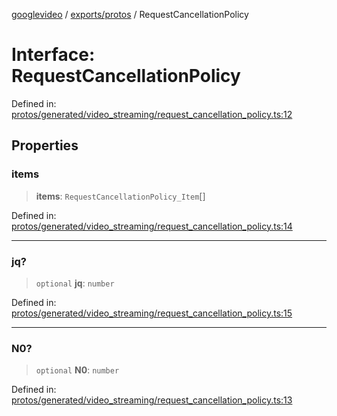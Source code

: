 [googlevideo](../../../README.md) / [exports/protos](../README.md) / RequestCancellationPolicy

# Interface: RequestCancellationPolicy

Defined in: [protos/generated/video\_streaming/request\_cancellation\_policy.ts:12](https://github.com/LuanRT/googlevideo/blob/d9eb9db82e3516a9a277a77a3d25342e9c5bf127/protos/generated/video_streaming/request_cancellation_policy.ts#L12)

## Properties

### items

> **items**: `RequestCancellationPolicy_Item`[]

Defined in: [protos/generated/video\_streaming/request\_cancellation\_policy.ts:14](https://github.com/LuanRT/googlevideo/blob/d9eb9db82e3516a9a277a77a3d25342e9c5bf127/protos/generated/video_streaming/request_cancellation_policy.ts#L14)

***

### jq?

> `optional` **jq**: `number`

Defined in: [protos/generated/video\_streaming/request\_cancellation\_policy.ts:15](https://github.com/LuanRT/googlevideo/blob/d9eb9db82e3516a9a277a77a3d25342e9c5bf127/protos/generated/video_streaming/request_cancellation_policy.ts#L15)

***

### N0?

> `optional` **N0**: `number`

Defined in: [protos/generated/video\_streaming/request\_cancellation\_policy.ts:13](https://github.com/LuanRT/googlevideo/blob/d9eb9db82e3516a9a277a77a3d25342e9c5bf127/protos/generated/video_streaming/request_cancellation_policy.ts#L13)
